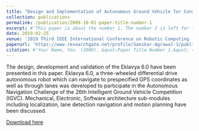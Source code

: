 ```yaml
---
title: "Design and Implementation of Autonomous Ground Vehicle for Constrained Environments"
collection: publications
permalink: /publication/2009-10-01-paper-title-number-1
excerpt: #'This paper is about the number 1. The number 2 is left for future work.'
date: 2019-02-25
venue: '2019 Third IEEE International Conference on Robotic Computing (IRC)'
paperurl: 'https://www.researchgate.net/profile/Sanskar-Agrawal-3/publication/332076359_Design_and_Implementation_of_Autonomous_Ground_Vehicle_for_Constrained_Environments/links/5ca06c67a6fdccd460459b1e/Design-and-Implementation-of-Autonomous-Ground-Vehicle-for-Constrained-Environments.pdf'
citation: #'Your Name, You. (2009). &quot;Paper Title Number 1.&quot; <i>Journal 1</i>. 1(1).'
---
```

The design, development and validation of the Eklavya 6.0 have been presented in this paper. Eklavya 6.0, a three-wheeled differential drive autonomous robot which can navigate to prespecified GPS coordinates as well as through lanes was developed to participate in the Autonomous Navigation Challenge of the 26th Intelligent Ground Vehicle Competition (IGVC). Mechanical, Electronic, Software architecture sub-modules including localization, lane detection navigation and motion planning have been discussed.

[Download here](https://www.researchgate.net/profile/Sanskar-Agrawal-3/publication/332076359_Design_and_Implementation_of_Autonomous_Ground_Vehicle_for_Constrained_Environments/links/5ca06c67a6fdccd460459b1e/Design-and-Implementation-of-Autonomous-Ground-Vehicle-for-Constrained-Environments.pdf)

<!--- Recommended citation: Your Name, You. (2009). "Paper Title Number 1." <i>Journal 1</i>. 1(1). --->